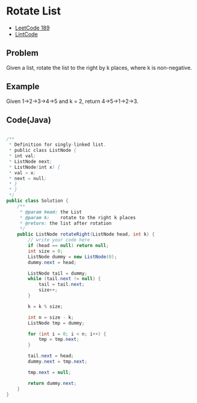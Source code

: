 Rotate List
====

* [LeetCode 189](https://leetcode.com/problems/rotate-array/)
* [LintCode](http://www.lintcode.com/en/problem/rotate-list/)

Problem
----

Given a list, rotate the list to the right by k places, where k is non-negative.


Example
----

Given 1->2->3->4->5 and k = 2, return 4->5->1->2->3.





Code(Java)
----------

```java

/**
 * Definition for singly-linked list.
 * public class ListNode {
 * int val;
 * ListNode next;
 * ListNode(int x) {
 * val = x;
 * next = null;
 * }
 * }
 */
public class Solution {
    /**
     * @param head: the List
     * @param k:    rotate to the right k places
     * @return: the list after rotation
     */
    public ListNode rotateRight(ListNode head, int k) {
        // write your code here
        if (head == null) return null;
        int size = 0;
        ListNode dummy = new ListNode(0);
        dummy.next = head;

        ListNode tail = dummy;
        while (tail.next != null) {
            tail = tail.next;
            size++;
        }

        k = k % size;

        int n = size - k;
        ListNode tmp = dummy;

        for (int i = 0; i < n; i++) {
            tmp = tmp.next;
        }

        tail.next = head;
        dummy.next = tmp.next;

        tmp.next = null;

        return dummy.next;
    }
}

```